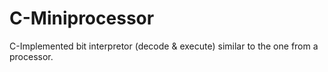 # C-Miniprocessor
C-Implemented bit interpretor (decode &amp; execute) similar to the one from a processor.
